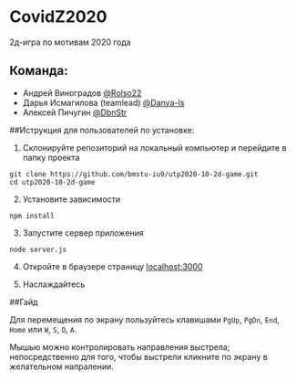# CovidZ2020
2д-игра по мотивам 2020 года

## Команда:
* Андрей Виноградов [@Rolso22](https://github.com/Rolso22)
* Дарья Исмагилова (teamlead) [@Danya-Is](https://github.com/Danya-Is)
* Алексей Пичугин [@DbnStr](https://github.com/DbnStr)

##Иструкция для пользователей по установке:

1. Склонируйте репозиторий на локальный компьютер и перейдите в папку проекта
```
git clone https://github.com/bmstu-iu9/utp2020-10-2d-game.git
cd utp2020-10-2d-game
```

2. Установите зависимости
```
npm install
```

3. Запустите сервер приложения
```
node server.js
```

4. Откройте в браузере страницу [localhost:3000](https://localhost:3000)

5. Наслаждайтесь

##Гайд

Для перемещения по экрану пользуйтесь клавишами ```PgUp```, ```PgDn```, ```End```, ```Home``` или ```W```, ```S```, ```D```, ```A```.

Мышью можно контролировать направления выстрела; непосредственно для того, чтобы выстрели кликните по экрану в желательном напралении.
